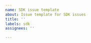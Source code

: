 ```yaml
---
name: SDK issue template
about: Issue template for SDK issues
title: ''
labels: sdk
assignees: ''

---
```

